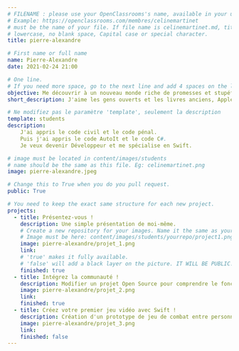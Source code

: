 ```yaml
---
# FILENAME : please use your OpenClassrooms's name, available in your url.
# Example: https://openclassrooms.com/membres/celinemartinet
# must be the name of your file. If file name is celinemartinet.md, title is celinemartinet.
# lowercase, no blank space, Capital case or special character.
title: pierre-alexandre

# First name or full name
name: Pierre-Alexandre
date: 2021-02-24 21:00

# One line.
# If you need more space, go to the next line and add 4 spaces on the left, as in 'description'.
objective: Me découvrir à un nouveau monde riche de promesses et stupéfiant de prouesses.
short_description: J'aime les gens ouverts et les livres anciens, Apple et Netflix.

# Ne modifiez pas le paramètre 'template', seulement la description
template: students
description:
    J'ai appris le code civil et le code pénal. 
    Puis j'ai appris le code AutoIt et le code C#. 
    Je veux devenir Développeur et me spécialise en Swift.

# image must be located in content/images/students
# name should be the same as this file. Eg: celinemartinet.png
image: pierre-alexandre.jpeg

# Change this to True when you do you pull request.
public: True

# You need to keep the exact same structure for each new project.
projects:
  - title: Présentez-vous !
    description: Une simple présentation de moi-même.
    # Create a new repository for your images. Name it the same as your nickname and profile picture.
    # Image must be here: content/images/students/yourrepo/project1.png
    image: pierre-alexandre/projet_1.png
    link:
    # 'true' makes it fully available.
    # 'false' will add a black layer on the picture. IT WILL BE PUBLIC!
    finished: true
  - title: Intégrez la communauté !
    description: Modifier un projet Open Source pour comprendre le fonctionnement de Git, de Github et des pull requests. 
    image: pierre-alexandre/projet_2.png
    link: 
    finished: true
  - title: Créez votre premier jeu vidéo avec Swift !
    description: Création d'un prototype de jeu de combat entre personnages avec Swift. 
    image: pierre-alexandre/projet_3.png
    link:
    finished: false
---
```

